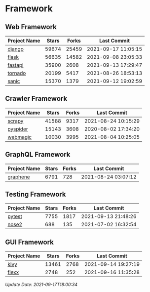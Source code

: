 # Framework

## Web Framework
| Project Name | Stars | Forks | Last Commit |
| ------------ | ----- | ----- | ----------- |
| [django](https://github.com/django/django) | 59674 | 25459 | 2021-09-17 11:05:15 |
| [flask](https://github.com/pallets/flask) | 56635 | 14582 | 2021-09-08 23:05:33 |
| [fastapi](https://github.com/tiangolo/fastapi) | 35900 | 2608 | 2021-09-13 17:29:47 |
| [tornado](https://github.com/tornadoweb/tornado) | 20199 | 5417 | 2021-08-26 18:53:13 |
| [sanic](https://github.com/sanic-org/sanic) | 15370 | 1379 | 2021-09-12 19:02:59 |

## Crawler Framework
| Project Name | Stars | Forks | Last Commit |
| ------------ | ----- | ----- | ----------- |
| [scrapy](https://github.com/scrapy/scrapy) | 41588 | 9317 | 2021-08-24 10:15:29 |
| [pyspider](https://github.com/binux/pyspider) | 15143 | 3608 | 2020-08-02 17:34:20 |
| [webmagic](https://github.com/code4craft/webmagic) | 10030 | 3995 | 2021-08-04 10:25:05 |

## GraphQL Framework
| Project Name | Stars | Forks | Last Commit |
| ------------ | ----- | ----- | ----------- |
| [graphene](https://github.com/graphql-python/graphene) | 6791 | 728 | 2021-08-24 03:07:12 |

## Testing Framework
| Project Name | Stars | Forks | Last Commit |
| ------------ | ----- | ----- | ----------- |
| [pytest](https://github.com/pytest-dev/pytest) | 7755 | 1817 | 2021-09-13 21:48:26 |
| [nose2](https://github.com/nose-devs/nose2) | 688 | 135 | 2021-07-02 16:32:54 |

## GUI Framework
| Project Name | Stars | Forks | Last Commit |
| ------------ | ----- | ----- | ----------- |
| [kivy](https://github.com/kivy/kivy) | 13461 | 2768 | 2021-09-14 19:27:19 |
| [flexx](https://github.com/flexxui/flexx) | 2748 | 252 | 2021-09-16 11:35:28 |

*Update Date: 2021-09-17T18:00:34*
